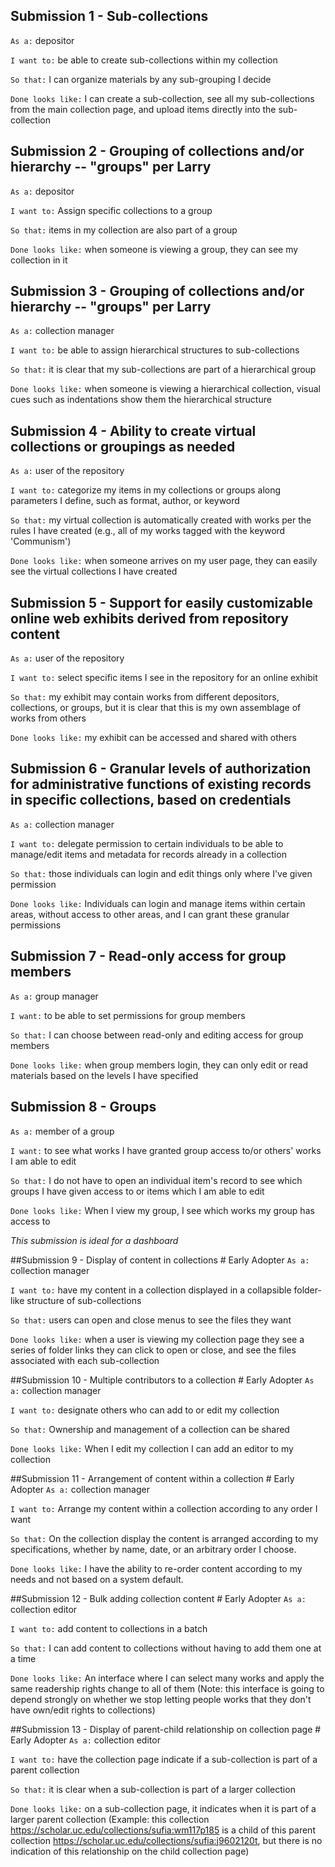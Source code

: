 ## Submission 1 - Sub-collections
`As a:` depositor

`I want to:` be able to create sub-collections within my collection

`So that:` I can organize materials by any sub-grouping I decide

`Done looks like:` I can create a sub-collection, see all my sub-collections from the main collection page, and upload items directly into the sub-collection

## Submission 2 - Grouping of collections and/or hierarchy -- "groups" per Larry
`As a:` depositor

`I want to:` Assign specific collections to a group

`So that:` items in my collection are also part of a group

`Done looks like:` when someone is viewing a group, they can see my collection in it

## Submission 3 - Grouping of collections and/or hierarchy -- "groups" per Larry

`As a:` collection manager

`I want to:` be able to assign hierarchical structures to sub-collections

`So that:` it is clear that my sub-collections are part of a hierarchical group

`Done looks like:` when someone is viewing a hierarchical collection, visual cues such as indentations show them the hierarchical structure

## Submission 4 - Ability to create virtual collections or groupings as needed

`As a:` user of the repository 

`I want to:` categorize my items in my collections or groups along parameters I define, such as format, author, or keyword

`So that:` my virtual collection is automatically created with works per the rules I have created (e.g., all of my works tagged with the keyword 'Communism')

`Done looks like:` when someone arrives on my user page, they can easily see the virtual collections I have created

## Submission 5 - Support for easily customizable online web exhibits derived from repository content

`As a:` user of the repository

`I want to:` select specific items I see in the repository for an online exhibit

`So that:` my exhibit may contain works from different depositors, collections, or groups, but it is clear that this is my own assemblage of works from others

`Done looks like:` my exhibit can be accessed and shared with others

## Submission 6 - Granular levels of authorization for administrative functions of existing records in specific collections, based on credentials
`As a:` collection manager

`I want to:` delegate permission to certain individuals to be able to manage/edit items and metadata for records already in a collection

`So that:` those individuals can login and edit things only where I've given permission

`Done looks like:` Individuals can login and manage items within certain areas, without access to other areas, and I can grant these granular permissions

## Submission 7 - Read-only access for group members

`As a:` group manager 

`I want:` to be able to set permissions for group members

`So that:` I can choose between read-only and editing access for group members

`Done looks like:` when group members login, they can only edit or read materials based on the levels I have specified


## Submission  8 - Groups
`As a:` member of a group

`I want:` to see what works I have granted group access to/or others' works I am able to edit

`So that:`  I do not have to open an individual item's record to see which groups I have given access to or items which I am able to edit

`Done looks like:` When I view my group, I see which works my group has access to 

*This submission is ideal for a dashboard*


##Submission 9 - Display of content in collections \# Early Adopter
`As a:` collection manager

`I want to:` have my content in a collection displayed in a collapsible folder-like structure of sub-collections

`So that:` users can open and close menus to see the files they want

`Done looks like:` when a user is viewing my collection page they see a series of folder links they can click to open or close, and see the files associated with each sub-collection

##Submission 10 - Multiple contributors to a collection \# Early Adopter
`As a:` collection manager

`I want to:` designate others who can add to or edit my collection 

`So that:` Ownership and management of a collection can be shared 

`Done looks like:` When I edit my collection I can add an editor to my collection 

##Submission 11 - Arrangement of content within a collection \# Early Adopter
`As a:` collection manager

`I want to:` Arrange my content within a collection according to any order I want 

`So that:` On the collection display the content is arranged according to my specifications, whether by name, date, or an arbitrary order I choose. 

`Done looks like:` I have the ability to re-order content according to my needs and not based on a system default.

##Submission 12 - Bulk adding collection content \# Early Adopter
`As a:` collection editor

`I want to:` add content to collections in a batch

`So that:` I can add content to collections without having to add them one at a time

`Done looks like:` An interface where I can select many works and apply the same readership rights change to all of them (Note: this interface is going to depend strongly on whether we stop letting people works that they don't have own/edit rights to collections)

##Submission 13 - Display of parent-child relationship on collection page  \# Early Adopter
`As a:` collection editor

`I want to:` have the collection page indicate if a sub-collection is part of a parent collection

`So that:`  it is clear when a sub-collection is part of a larger collection

`Done looks like:` on a sub-collection page, it indicates when it is part of a larger parent collection (Example: this collection https://scholar.uc.edu/collections/sufia:wm117p185 is a child of this parent collection https://scholar.uc.edu/collections/sufia:j9602120t, but there is no indication of this relationship on the child collection page)

